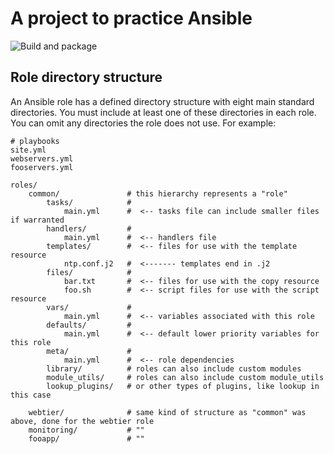 # **A project to practice Ansible**

![Build and package](https://github.com/kaio6fellipe/ansible-devops/actions/workflows/build_package_dev.yml/badge.svg)

## **Role directory structure**
An Ansible role has a defined directory structure with eight main standard directories. You must include at least one of these directories in each role. You can omit any directories the role does not use. For example:

```shell
# playbooks
site.yml
webservers.yml
fooservers.yml
```
```shell
roles/
    common/               # this hierarchy represents a "role"
        tasks/            #
            main.yml      #  <-- tasks file can include smaller files if warranted
        handlers/         #
            main.yml      #  <-- handlers file
        templates/        #  <-- files for use with the template resource
            ntp.conf.j2   #  <------- templates end in .j2
        files/            #
            bar.txt       #  <-- files for use with the copy resource
            foo.sh        #  <-- script files for use with the script resource
        vars/             #
            main.yml      #  <-- variables associated with this role
        defaults/         #
            main.yml      #  <-- default lower priority variables for this role
        meta/             #
            main.yml      #  <-- role dependencies
        library/          # roles can also include custom modules
        module_utils/     # roles can also include custom module_utils
        lookup_plugins/   # or other types of plugins, like lookup in this case

    webtier/              # same kind of structure as "common" was above, done for the webtier role
    monitoring/           # ""
    fooapp/               # ""
```
